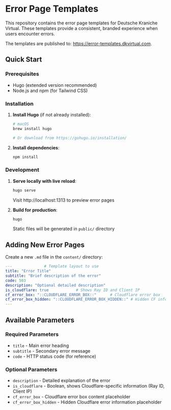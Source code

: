 # Error Page Templates

This repository contains the error page templates for Deutsche Kraniche Virtual. These templates provide a consistent, branded experience when users encounter errors.

The templates are published to: https://error-templates.dkvirtual.com.

## Quick Start

### Prerequisites
- Hugo (extended version recommended)
- Node.js and npm (for Tailwind CSS)

### Installation

1. **Install Hugo** (if not already installed):
   ```bash
   # macOS
   brew install hugo
   
   # Or download from https://gohugo.io/installation/
   ```

2. **Install dependencies**:
   ```bash
   npm install
   ```

### Development

1. **Serve locally with live reload**:
   ```bash
   hugo serve
   ```
   Visit http://localhost:1313 to preview error pages

2. **Build for production**:
   ```bash
   hugo
   ```
   Static files will be generated in `public/` directory

## Adding New Error Pages

Create a new `.md` file in the `content/` directory:

```yaml
---              # Template layout to use
title: "Error Title"
subtitle: "Brief description of the error"
code: 503
description: "Optional detailed description"
is_cloudflare: true            # Shows Ray ID and Client IP
cf_error_box: "::CLOUDFLARE_ERROR_BOX::"      # Cloudflare error box
cf_error_box_hidden: "::CLOUDFLARE_ERROR_BOX_HIDDEN::" # Hidden CF info
---
```

## Available Parameters

### Required Parameters
- `title` - Main error heading
- `subtitle` - Secondary error message
- `code` - HTTP status code (for reference)

### Optional Parameters
- `description` - Detailed explanation of the error
- `is_cloudflare` - Boolean, shows Cloudflare-specific information (Ray ID, Client IP)
- `cf_error_box` - Cloudflare error box content placeholder
- `cf_error_box_hidden` - Hidden Cloudflare error information placeholder
